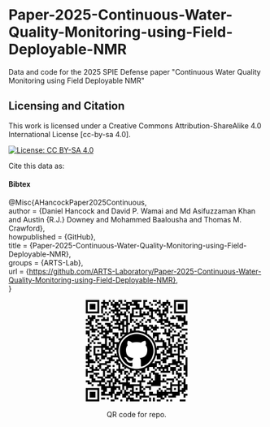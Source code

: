 # Paper-2025-Continuous-Water-Quality-Monitoring-using-Field-Deployable-NMR
Data and code for the 2025 SPIE Defense paper "Continuous Water Quality Monitoring using Field Deployable NMR"




## Licensing and Citation

This work is licensed under a Creative Commons Attribution-ShareAlike 4.0 International License [cc-by-sa 4.0].

[![License: CC BY-SA 4.0](https://img.shields.io/badge/License-CC_BY--SA_4.0-lightgrey.svg)](https://creativecommons.org/licenses/by-sa/4.0/)


Cite this data as: 

#### Bibtex

@Misc{AHancockPaper2025Continuous,    
  author = {Daniel Hancock and David P. Wamai and Md Asifuzzaman Khan and Austin {R.J.} Downey and Mohammed Baalousha and Thomas M. Crawford},  
  howpublished = {GitHub},  
  title  = {Paper-2025-Continuous-Water-Quality-Monitoring-using-Field-Deployable-NMR},  
  groups = {ARTS-Lab},    
  url    = {https://github.com/ARTS-Laboratory/Paper-2025-Continuous-Water-Quality-Monitoring-using-Field-Deployable-NMR},   
}


<p align="center">
<img src="media/QR-code.png" alt="drawing" width="200"/>
</p>
<p align="center">
QR code for repo.
</p>








